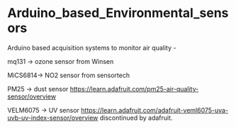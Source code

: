 # Arduino_based_Environmental_sensors
Arduino based acquisition systems to monitor air quality - 

mq131 -> ozone sensor  from Winsen

MiCS6814-> NO2 sensor from sensortech

PM25 -> dust sensor  https://learn.adafruit.com/pm25-air-quality-sensor/overview

VELM6075 -> UV sensor  https://learn.adafruit.com/adafruit-veml6075-uva-uvb-uv-index-sensor/overview discontinued by adafruit. 





